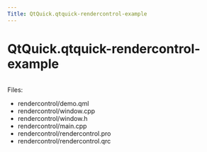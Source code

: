 ```yaml
---
Title: QtQuick.qtquick-rendercontrol-example
---
```


# QtQuick.qtquick-rendercontrol-example

<span class="subtitle"></span>
<!-- $$$rendercontrol-description -->
<p class="centerAlign"><img src="https://assets.ubuntu.com/v1/32434ef6-rendercontrol-example.jpg" alt="" /></p><p>Files:</p>
<ul>
<li>rendercontrol/demo.qml</li>
<li>rendercontrol/window.cpp</li>
<li>rendercontrol/window.h</li>
<li>rendercontrol/main.cpp</li>
<li>rendercontrol/rendercontrol.pro</li>
<li>rendercontrol/rendercontrol.qrc</li>
</ul>
<!-- @@@rendercontrol -->

